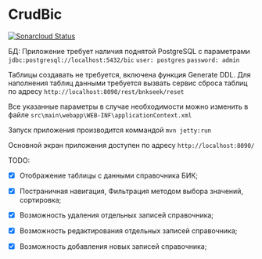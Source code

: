 # CrudBic

[![Sonarcloud Status](https://sonarcloud.io/api/project_badges/measure?project=ru.letnes%3ACrudBic&metric=alert_status)](https://sonarcloud.io/dashboard?id=ru.letnes%3ACrudBic)


БД: Приложение требует наличия поднятой PostgreSQL с параметрами
`jdbc:postgresql://localhost:5432/bic`
`user: postgres`
`password: admin`

Таблицы создавать не требуется, включена функция Generate DDL. 
Для наполнения таблиц данными требуется вызвать сервис сброса таблиц по адресу `http://localhost:8090/rest/bnkseek/reset`

Все указанные параметры в случае необходимости можно изменить в файле `src\main\webapp\WEB-INF\applicationContext.xml`

Запуск приложения производится коммандой `mvn jetty:run`

Основной экран приложения доступен по адресу `http://localhost:8090/`

TODO:
 - [x] Отображение таблицы с данными справочника БИК;
 - [x] Постраничная навигация, Фильтрация методом выбора значений, сортировка;
 - [x] Возможность удаления отдельных записей справочника;
 - [x] Возможность редактирования отдельных записей справочника;
 - [x] Возможность добавления новых записей справочника;

